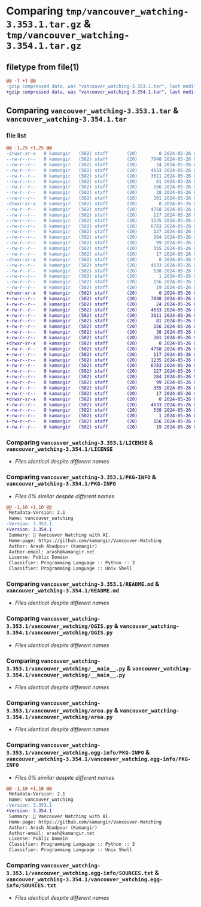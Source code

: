 # Comparing `tmp/vancouver_watching-3.353.1.tar.gz` & `tmp/vancouver_watching-3.354.1.tar.gz`

## filetype from file(1)

```diff
@@ -1 +1 @@
-gzip compressed data, was "vancouver_watching-3.353.1.tar", last modified: Sun May 26 04:44:29 2024, max compression
+gzip compressed data, was "vancouver_watching-3.354.1.tar", last modified: Sun May 26 04:48:01 2024, max compression
```

## Comparing `vancouver_watching-3.353.1.tar` & `vancouver_watching-3.354.1.tar`

### file list

```diff
@@ -1,25 +1,25 @@
-drwxr-xr-x   0 kamangir   (502) staff       (20)        0 2024-05-26 04:44:29.285978 vancouver_watching-3.353.1/
--rw-r--r--   0 kamangir   (502) staff       (20)     7048 2024-05-26 04:17:22.000000 vancouver_watching-3.353.1/LICENSE
--rw-r--r--   0 kamangir   (502) staff       (20)       24 2024-05-26 04:17:22.000000 vancouver_watching-3.353.1/MANIFEST.in
--rw-r--r--   0 kamangir   (502) staff       (20)     4633 2024-05-26 04:44:29.285477 vancouver_watching-3.353.1/PKG-INFO
--rw-r--r--   0 kamangir   (502) staff       (20)     3611 2024-05-26 04:17:22.000000 vancouver_watching-3.353.1/README.md
--rw-r--r--   0 kamangir   (502) staff       (20)       81 2024-05-26 04:17:22.000000 vancouver_watching-3.353.1/pyproject.toml
--rw-r--r--   0 kamangir   (502) staff       (20)      156 2024-05-26 04:17:22.000000 vancouver_watching-3.353.1/requirements.txt
--rw-r--r--   0 kamangir   (502) staff       (20)       38 2024-05-26 04:44:29.286059 vancouver_watching-3.353.1/setup.cfg
--rw-r--r--   0 kamangir   (502) staff       (20)      301 2024-05-26 04:17:22.000000 vancouver_watching-3.353.1/setup.py
-drwxr-xr-x   0 kamangir   (502) staff       (20)        0 2024-05-26 04:44:29.281643 vancouver_watching-3.353.1/vancouver_watching/
--rw-r--r--   0 kamangir   (502) staff       (20)     4758 2024-05-26 04:17:22.000000 vancouver_watching-3.353.1/vancouver_watching/QGIS.py
--rw-r--r--   0 kamangir   (502) staff       (20)      117 2024-05-26 04:44:24.000000 vancouver_watching-3.353.1/vancouver_watching/__init__.py
--rw-r--r--   0 kamangir   (502) staff       (20)     1235 2024-05-26 04:17:22.000000 vancouver_watching-3.353.1/vancouver_watching/__main__.py
--rw-r--r--   0 kamangir   (502) staff       (20)     6783 2024-05-26 04:17:22.000000 vancouver_watching-3.353.1/vancouver_watching/area.py
--rw-r--r--   0 kamangir   (502) staff       (20)      127 2024-05-26 04:17:22.000000 vancouver_watching-3.353.1/vancouver_watching/config.env
--rw-r--r--   0 kamangir   (502) staff       (20)      284 2024-05-26 04:17:22.000000 vancouver_watching-3.353.1/vancouver_watching/env.py
--rw-r--r--   0 kamangir   (502) staff       (20)       99 2024-05-26 04:17:22.000000 vancouver_watching-3.353.1/vancouver_watching/logger.py
--rw-r--r--   0 kamangir   (502) staff       (20)      355 2024-05-26 04:17:22.000000 vancouver_watching-3.353.1/vancouver_watching/notebook.py
--rw-r--r--   0 kamangir   (502) staff       (20)       17 2024-05-26 04:17:22.000000 vancouver_watching-3.353.1/vancouver_watching/urls.py
-drwxr-xr-x   0 kamangir   (502) staff       (20)        0 2024-05-26 04:44:29.284641 vancouver_watching-3.353.1/vancouver_watching.egg-info/
--rw-r--r--   0 kamangir   (502) staff       (20)     4633 2024-05-26 04:44:29.000000 vancouver_watching-3.353.1/vancouver_watching.egg-info/PKG-INFO
--rw-r--r--   0 kamangir   (502) staff       (20)      538 2024-05-26 04:44:29.000000 vancouver_watching-3.353.1/vancouver_watching.egg-info/SOURCES.txt
--rw-r--r--   0 kamangir   (502) staff       (20)        1 2024-05-26 04:44:29.000000 vancouver_watching-3.353.1/vancouver_watching.egg-info/dependency_links.txt
--rw-r--r--   0 kamangir   (502) staff       (20)      156 2024-05-26 04:44:29.000000 vancouver_watching-3.353.1/vancouver_watching.egg-info/requires.txt
--rw-r--r--   0 kamangir   (502) staff       (20)       19 2024-05-26 04:44:29.000000 vancouver_watching-3.353.1/vancouver_watching.egg-info/top_level.txt
+drwxr-xr-x   0 kamangir   (502) staff       (20)        0 2024-05-26 04:48:01.713942 vancouver_watching-3.354.1/
+-rw-r--r--   0 kamangir   (502) staff       (20)     7048 2024-05-26 04:17:22.000000 vancouver_watching-3.354.1/LICENSE
+-rw-r--r--   0 kamangir   (502) staff       (20)       24 2024-05-26 04:17:22.000000 vancouver_watching-3.354.1/MANIFEST.in
+-rw-r--r--   0 kamangir   (502) staff       (20)     4633 2024-05-26 04:48:01.713449 vancouver_watching-3.354.1/PKG-INFO
+-rw-r--r--   0 kamangir   (502) staff       (20)     3611 2024-05-26 04:17:22.000000 vancouver_watching-3.354.1/README.md
+-rw-r--r--   0 kamangir   (502) staff       (20)       81 2024-05-26 04:17:22.000000 vancouver_watching-3.354.1/pyproject.toml
+-rw-r--r--   0 kamangir   (502) staff       (20)      156 2024-05-26 04:17:22.000000 vancouver_watching-3.354.1/requirements.txt
+-rw-r--r--   0 kamangir   (502) staff       (20)       38 2024-05-26 04:48:01.714019 vancouver_watching-3.354.1/setup.cfg
+-rw-r--r--   0 kamangir   (502) staff       (20)      301 2024-05-26 04:17:22.000000 vancouver_watching-3.354.1/setup.py
+drwxr-xr-x   0 kamangir   (502) staff       (20)        0 2024-05-26 04:48:01.709063 vancouver_watching-3.354.1/vancouver_watching/
+-rw-r--r--   0 kamangir   (502) staff       (20)     4758 2024-05-26 04:17:22.000000 vancouver_watching-3.354.1/vancouver_watching/QGIS.py
+-rw-r--r--   0 kamangir   (502) staff       (20)      117 2024-05-26 04:47:57.000000 vancouver_watching-3.354.1/vancouver_watching/__init__.py
+-rw-r--r--   0 kamangir   (502) staff       (20)     1235 2024-05-26 04:17:22.000000 vancouver_watching-3.354.1/vancouver_watching/__main__.py
+-rw-r--r--   0 kamangir   (502) staff       (20)     6783 2024-05-26 04:17:22.000000 vancouver_watching-3.354.1/vancouver_watching/area.py
+-rw-r--r--   0 kamangir   (502) staff       (20)      127 2024-05-26 04:17:22.000000 vancouver_watching-3.354.1/vancouver_watching/config.env
+-rw-r--r--   0 kamangir   (502) staff       (20)      284 2024-05-26 04:17:22.000000 vancouver_watching-3.354.1/vancouver_watching/env.py
+-rw-r--r--   0 kamangir   (502) staff       (20)       99 2024-05-26 04:17:22.000000 vancouver_watching-3.354.1/vancouver_watching/logger.py
+-rw-r--r--   0 kamangir   (502) staff       (20)      355 2024-05-26 04:17:22.000000 vancouver_watching-3.354.1/vancouver_watching/notebook.py
+-rw-r--r--   0 kamangir   (502) staff       (20)       17 2024-05-26 04:17:22.000000 vancouver_watching-3.354.1/vancouver_watching/urls.py
+drwxr-xr-x   0 kamangir   (502) staff       (20)        0 2024-05-26 04:48:01.712832 vancouver_watching-3.354.1/vancouver_watching.egg-info/
+-rw-r--r--   0 kamangir   (502) staff       (20)     4633 2024-05-26 04:48:01.000000 vancouver_watching-3.354.1/vancouver_watching.egg-info/PKG-INFO
+-rw-r--r--   0 kamangir   (502) staff       (20)      538 2024-05-26 04:48:01.000000 vancouver_watching-3.354.1/vancouver_watching.egg-info/SOURCES.txt
+-rw-r--r--   0 kamangir   (502) staff       (20)        1 2024-05-26 04:48:01.000000 vancouver_watching-3.354.1/vancouver_watching.egg-info/dependency_links.txt
+-rw-r--r--   0 kamangir   (502) staff       (20)      156 2024-05-26 04:48:01.000000 vancouver_watching-3.354.1/vancouver_watching.egg-info/requires.txt
+-rw-r--r--   0 kamangir   (502) staff       (20)       19 2024-05-26 04:48:01.000000 vancouver_watching-3.354.1/vancouver_watching.egg-info/top_level.txt
```

### Comparing `vancouver_watching-3.353.1/LICENSE` & `vancouver_watching-3.354.1/LICENSE`

 * *Files identical despite different names*

### Comparing `vancouver_watching-3.353.1/PKG-INFO` & `vancouver_watching-3.354.1/PKG-INFO`

 * *Files 0% similar despite different names*

```diff
@@ -1,10 +1,10 @@
 Metadata-Version: 2.1
 Name: vancouver_watching
-Version: 3.353.1
+Version: 3.354.1
 Summary: 🌈 Vancouver Watching with AI.
 Home-page: https://github.com/kamangir/Vancouver-Watching
 Author: Arash Abadpour (Kamangir)
 Author-email: arash@kamangir.net
 License: Public Domain
 Classifier: Programming Language :: Python :: 3
 Classifier: Programming Language :: Unix Shell
```

### Comparing `vancouver_watching-3.353.1/README.md` & `vancouver_watching-3.354.1/README.md`

 * *Files identical despite different names*

### Comparing `vancouver_watching-3.353.1/vancouver_watching/QGIS.py` & `vancouver_watching-3.354.1/vancouver_watching/QGIS.py`

 * *Files identical despite different names*

### Comparing `vancouver_watching-3.353.1/vancouver_watching/__main__.py` & `vancouver_watching-3.354.1/vancouver_watching/__main__.py`

 * *Files identical despite different names*

### Comparing `vancouver_watching-3.353.1/vancouver_watching/area.py` & `vancouver_watching-3.354.1/vancouver_watching/area.py`

 * *Files identical despite different names*

### Comparing `vancouver_watching-3.353.1/vancouver_watching.egg-info/PKG-INFO` & `vancouver_watching-3.354.1/vancouver_watching.egg-info/PKG-INFO`

 * *Files 0% similar despite different names*

```diff
@@ -1,10 +1,10 @@
 Metadata-Version: 2.1
 Name: vancouver_watching
-Version: 3.353.1
+Version: 3.354.1
 Summary: 🌈 Vancouver Watching with AI.
 Home-page: https://github.com/kamangir/Vancouver-Watching
 Author: Arash Abadpour (Kamangir)
 Author-email: arash@kamangir.net
 License: Public Domain
 Classifier: Programming Language :: Python :: 3
 Classifier: Programming Language :: Unix Shell
```

### Comparing `vancouver_watching-3.353.1/vancouver_watching.egg-info/SOURCES.txt` & `vancouver_watching-3.354.1/vancouver_watching.egg-info/SOURCES.txt`

 * *Files identical despite different names*

